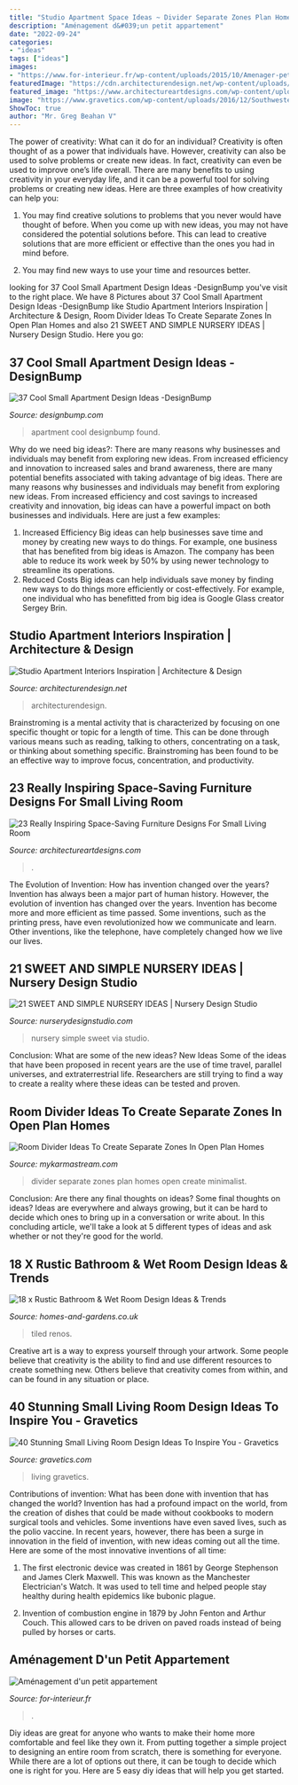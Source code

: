 ```yaml
---
title: "Studio Apartment Space Ideas ~ Divider Separate Zones Plan Homes Open Create Minimalist"
description: "Aménagement d&#039;un petit appartement"
date: "2022-09-24"
categories:
- "ideas"
tags: ["ideas"]
images:
- "https://www.for-interieur.fr/wp-content/uploads/2015/10/Amenager-petit-appartement-3.jpg"
featuredImage: "https://cdn.architecturendesign.net/wp-content/uploads/2014/07/20-chic-studio-apartment-ideas.jpeg"
featured_image: "https://www.architectureartdesigns.com/wp-content/uploads/2017/02/13-12.jpg"
image: "https://www.gravetics.com/wp-content/uploads/2016/12/Southwestern-Living-Room.jpg"
ShowToc: true
author: "Mr. Greg Beahan V"
---
```



The power of creativity: What can it do for an individual?
Creativity is often thought of as a power that individuals have. However, creativity can also be used to solve problems or create new ideas. In fact, creativity can even be used to improve one’s life overall. There are many benefits to using creativity in your everyday life, and it can be a powerful tool for solving problems or creating new ideas. Here are three examples of how creativity can help you: 
1) You may find creative solutions to problems that you never would have thought of before. When you come up with new ideas, you may not have considered the potential solutions before. This can lead to creative solutions that are more efficient or effective than the ones you had in mind before. 

2) You may find new ways to use your time and resources better.

	

		
looking for 37 Cool Small Apartment Design Ideas -DesignBump you've visit to the right place. We have 8 Pictures about 37 Cool Small Apartment Design Ideas -DesignBump like Studio Apartment Interiors Inspiration | Architecture &amp; Design, Room Divider Ideas To Create Separate Zones In Open Plan Homes and also 21 SWEET AND SIMPLE NURSERY IDEAS | Nursery Design Studio. Here you go:
		
    
## 37 Cool Small Apartment Design Ideas -DesignBump

<img loading=lazy src="https://designbump.com/wp-content/uploads/2014/10/small-apartment-ideas-002.jpg" onerror="this.onerror=null;this.src='https://tse2.mm.bing.net/th?id=OIP.UtN42lHpSlFN4cKXm-RpxQHaKj&amp;pid=15.1';" alt="37 Cool Small Apartment Design Ideas -DesignBump">

_Source: designbump.com_

>apartment cool designbump found. 

	

Why do we need big ideas?: There are many reasons why businesses and individuals may benefit from exploring new ideas. From increased efficiency and innovation to increased sales and brand awareness, there are many potential benefits associated with taking advantage of big ideas.
There are many reasons why businesses and individuals may benefit from exploring new ideas. From increased efficiency and cost savings to increased creativity and innovation, big ideas can have a powerful impact on both businesses and individuals. Here are just a few examples:
1. Increased Efficiency
Big ideas can help businesses save time and money by creating new ways to do things. For example, one business that has benefited from big ideas is Amazon. The company has been able to reduce its work week by 50% by using newer technology to streamline its operations.
2. Reduced Costs
Big ideas can help individuals save money by finding new ways to do things more efficiently or cost-effectively. For example, one individual who has benefitted from big idea is Google Glass creator Sergey Brin.

    
## Studio Apartment Interiors Inspiration | Architecture &amp; Design

<img loading=lazy src="https://cdn.architecturendesign.net/wp-content/uploads/2014/07/20-chic-studio-apartment-ideas.jpeg" onerror="this.onerror=null;this.src='https://tse1.mm.bing.net/th?id=OIP.arAJmQziq3FzIhchRfvSVQHaJ4&amp;pid=15.1';" alt="Studio Apartment Interiors Inspiration | Architecture &amp; Design">

_Source: architecturendesign.net_

>architecturendesign. 

	

Brainstroming is a mental activity that is characterized by focusing on one specific thought or topic for a length of time. This can be done through various means such as reading, talking to others, concentrating on a task, or thinking about something specific. Brainstroming has been found to be an effective way to improve focus, concentration, and productivity.

    
## 23 Really Inspiring Space-Saving Furniture Designs For Small Living Room

<img loading=lazy src="https://www.architectureartdesigns.com/wp-content/uploads/2017/02/13-12.jpg" onerror="this.onerror=null;this.src='https://tse3.mm.bing.net/th?id=OIP.e6MVQ1eO7NvFoLfoOgWTFQHaFj&amp;pid=15.1';" alt="23 Really Inspiring Space-Saving Furniture Designs For Small Living Room">

_Source: architectureartdesigns.com_

>. 

	

The Evolution of Invention: How has invention changed over the years?
Invention has always been a major part of human history. However, the evolution of invention has changed over the years. Invention has become more and more efficient as time passed. Some inventions, such as the printing press, have even revolutionized how we communicate and learn. Other inventions, like the telephone, have completely changed how we live our lives.

    
## 21 SWEET AND SIMPLE NURSERY IDEAS | Nursery Design Studio

<img loading=lazy src="https://www.nurserydesignstudio.com/wp-content/uploads/2020/10/simple-nursery-ideas-3.png" onerror="this.onerror=null;this.src='https://tse3.mm.bing.net/th?id=OIP.MtxJvH7qAYkBlm80O3728QHaLH&amp;pid=15.1';" alt="21 SWEET AND SIMPLE NURSERY IDEAS | Nursery Design Studio">

_Source: nurserydesignstudio.com_

>nursery simple sweet via studio. 

	

Conclusion: What are some of the new ideas?
New Ideas
Some of the ideas that have been proposed in recent years are the use of time travel, parallel universes, and extraterrestrial life. Researchers are still trying to find a way to create a reality where these ideas can be tested and proven.

    
## Room Divider Ideas To Create Separate Zones In Open Plan Homes

<img loading=lazy src="https://mykarmastream.com/wp-content/uploads/2017/08/room-divider-8.jpg" onerror="this.onerror=null;this.src='https://tse4.mm.bing.net/th?id=OIP.f7mojTYKrPp-eOfqo3uEOQHaK9&amp;pid=15.1';" alt="Room Divider Ideas To Create Separate Zones In Open Plan Homes">

_Source: mykarmastream.com_

>divider separate zones plan homes open create minimalist. 

	

Conclusion: Are there any final thoughts on ideas?
Some final thoughts on ideas? Ideas are everywhere and always growing, but it can be hard to decide which ones to bring up in a conversation or write about. In this concluding article, we'll take a look at 5 different types of ideas and ask whether or not they're good for the world.

    
## 18 X Rustic Bathroom &amp; Wet Room Design Ideas &amp; Trends

<img loading=lazy src="http://homes-and-gardens.co.uk/wp-content/uploads/2021/05/rustic-bathroom-trends-15.jpg" onerror="this.onerror=null;this.src='https://tse3.mm.bing.net/th?id=OIP.nomj3QCY-5O0q7ysnwqI4gHaLu&amp;pid=15.1';" alt="18 x Rustic Bathroom &amp; Wet Room Design Ideas &amp; Trends">

_Source: homes-and-gardens.co.uk_

>tiled renos. 

	

Creative art is a way to express yourself through your artwork. Some people believe that creativity is the ability to find and use different resources to create something new. Others believe that creativity comes from within, and can be found in any situation or place.

    
## 40 Stunning Small Living Room Design Ideas To Inspire You - Gravetics

<img loading=lazy src="https://www.gravetics.com/wp-content/uploads/2016/12/Southwestern-Living-Room.jpg" onerror="this.onerror=null;this.src='https://tse2.mm.bing.net/th?id=OIP.PUusrhfbbOGSR5ozORY1lgHaK4&amp;pid=15.1';" alt="40 Stunning Small Living Room Design Ideas To Inspire You - Gravetics">

_Source: gravetics.com_

>living gravetics. 

	

Contributions of invention: What has been done with invention that has changed the world?
Invention has had a profound impact on the world, from the creation of dishes that could be made without cookbooks to modern surgical tools and vehicles. Some inventions have even saved lives, such as the polio vaccine. In recent years, however, there has been a surge in innovation in the field of invention, with new ideas coming out all the time. Here are some of the most innovative inventions of all time:
1) The first electronic device was created in 1861 by George Stephenson and James Clerk Maxwell. This was known as the Manchester Electrician's Watch. It was used to tell time and helped people stay healthy during health epidemics like bubonic plague.

2) Invention of combustion engine in 1879 by John Fenton and Arthur Couch. This allowed cars to be driven on paved roads instead of being pulled by horses or carts.

    
## Aménagement D&#039;un Petit Appartement

<img loading=lazy src="https://www.for-interieur.fr/wp-content/uploads/2015/10/Amenager-petit-appartement-3.jpg" onerror="this.onerror=null;this.src='https://tse1.mm.bing.net/th?id=OIP.r2y5tIMtCGRpzy7UV_Fn4gHaLD&amp;pid=15.1';" alt="Aménagement d&#039;un petit appartement">

_Source: for-interieur.fr_

>. 

	

Diy ideas are great for anyone who wants to make their home more comfortable and feel like they own it. From putting together a simple project to designing an entire room from scratch, there is something for everyone. While there are a lot of options out there, it can be tough to decide which one is right for you. Here are 5 easy diy ideas that will help you get started.

